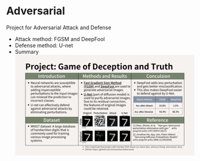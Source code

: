 # Adversarial
Project for Adversarial Attack and Defense
- Attack method: FGSM and DeepFool
- Defense method: U-net
- Summary
![image](https://github.com/imirenechen/Adversarial/blob/7dfb240799f225fed8489ccef8d3e3316f657b44/Summary%20of%20the%20project.png)
